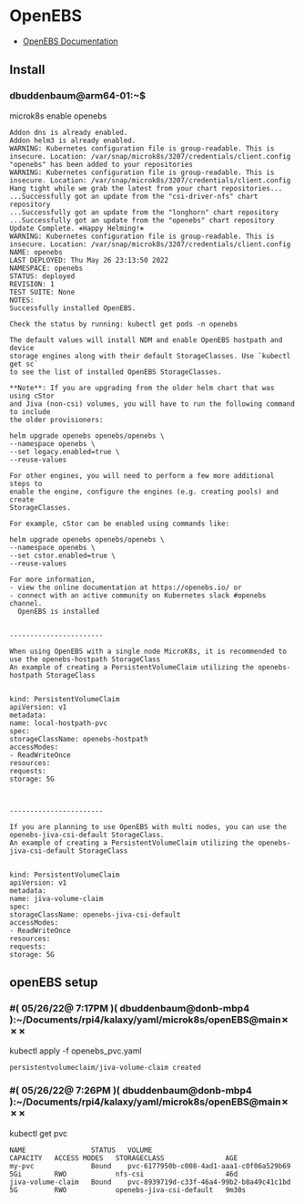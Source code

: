 # OpenEBS

- [OpenEBS Documentation](https://openebs.io/docs)

## Install

### dbuddenbaum@arm64-01:~$ 
microk8s enable openebs

```
Addon dns is already enabled.
Addon helm3 is already enabled.
WARNING: Kubernetes configuration file is group-readable. This is insecure. Location: /var/snap/microk8s/3207/credentials/client.config
"openebs" has been added to your repositories
WARNING: Kubernetes configuration file is group-readable. This is insecure. Location: /var/snap/microk8s/3207/credentials/client.config
Hang tight while we grab the latest from your chart repositories...
...Successfully got an update from the "csi-driver-nfs" chart repository
...Successfully got an update from the "longhorn" chart repository
...Successfully got an update from the "openebs" chart repository
Update Complete. ⎈Happy Helming!⎈
WARNING: Kubernetes configuration file is group-readable. This is insecure. Location: /var/snap/microk8s/3207/credentials/client.config
NAME: openebs
LAST DEPLOYED: Thu May 26 23:13:50 2022
NAMESPACE: openebs
STATUS: deployed
REVISION: 1
TEST SUITE: None
NOTES:
Successfully installed OpenEBS.

Check the status by running: kubectl get pods -n openebs

The default values will install NDM and enable OpenEBS hostpath and device
storage engines along with their default StorageClasses. Use `kubectl get sc`
to see the list of installed OpenEBS StorageClasses.

**Note**: If you are upgrading from the older helm chart that was using cStor
and Jiva (non-csi) volumes, you will have to run the following command to include
the older provisioners:

helm upgrade openebs openebs/openebs \
--namespace openebs \
--set legacy.enabled=true \
--reuse-values

For other engines, you will need to perform a few more additional steps to
enable the engine, configure the engines (e.g. creating pools) and create
StorageClasses.

For example, cStor can be enabled using commands like:

helm upgrade openebs openebs/openebs \
--namespace openebs \
--set cstor.enabled=true \
--reuse-values

For more information,
- view the online documentation at https://openebs.io/ or
- connect with an active community on Kubernetes slack #openebs channel.
  OpenEBS is installed


-----------------------

When using OpenEBS with a single node MicroK8s, it is recommended to use the openebs-hostpath StorageClass
An example of creating a PersistentVolumeClaim utilizing the openebs-hostpath StorageClass


kind: PersistentVolumeClaim
apiVersion: v1
metadata:
name: local-hostpath-pvc
spec:
storageClassName: openebs-hostpath
accessModes:
- ReadWriteOnce
resources:
requests:
storage: 5G



-----------------------

If you are planning to use OpenEBS with multi nodes, you can use the openebs-jiva-csi-default StorageClass.
An example of creating a PersistentVolumeClaim utilizing the openebs-jiva-csi-default StorageClass


kind: PersistentVolumeClaim
apiVersion: v1
metadata:
name: jiva-volume-claim
spec:
storageClassName: openebs-jiva-csi-default
accessModes:
- ReadWriteOnce
resources:
requests:
storage: 5G
```

## openEBS setup

### #( 05/26/22@ 7:17PM )( dbuddenbaum@donb-mbp4 ):~/Documents/rpi4/kalaxy/yaml/microk8s/openEBS@main✗✗✗

kubectl apply -f openebs_pvc.yaml

    persistentvolumeclaim/jiva-volume-claim created

### #( 05/26/22@ 7:26PM )( dbuddenbaum@donb-mbp4 ):~/Documents/rpi4/kalaxy/yaml/microk8s/openEBS@main✗✗✗

kubectl get pvc

    NAME                STATUS   VOLUME                                     CAPACITY   ACCESS MODES   STORAGECLASS               AGE
    my-pvc              Bound    pvc-6177950b-c008-4ad1-aaa1-c0f06a529b69   5Gi        RWO            nfs-csi                    46d
    jiva-volume-claim   Bound    pvc-8939719d-c33f-46a4-99b2-b8a49c41c1bd   5G         RWO            openebs-jiva-csi-default   9m30s


